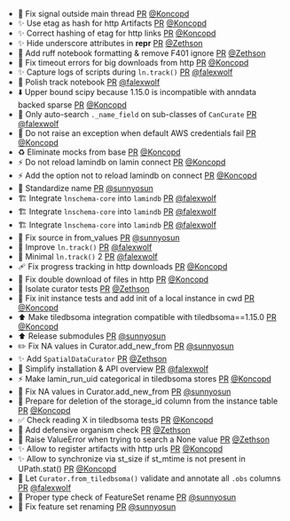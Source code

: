 - 🐛 Fix signal outside main thread [PR](https://github.com/laminlabs/lamindb/pull/2333) [@Koncopd](https://github.com/Koncopd)
- ✨ Use etag as hash for http Artifacts [PR](https://github.com/laminlabs/lamindb/pull/2330) [@Koncopd](https://github.com/Koncopd)
- ✨ Correct hashing of etag for http links [PR](https://github.com/laminlabs/lamindb-setup/pull/926) [@Koncopd](https://github.com/Koncopd)
- ✨ Hide underscore attributes in __repr__ [PR](https://github.com/laminlabs/lamindb/pull/2329) [@Zethson](https://github.com/Zethson)
- 🎨 Add ruff notebook formatting & remove F401 ignore [PR](https://github.com/laminlabs/lamindb/pull/2327) [@Zethson](https://github.com/Zethson)
- 🐛 Fix timeout errors for big downloads from http [PR](https://github.com/laminlabs/lamindb-setup/pull/925) [@Koncopd](https://github.com/Koncopd)
- ✨ Capture logs of scripts during `ln.track()` [PR](https://github.com/laminlabs/lamindb/pull/2325) [@falexwolf](https://github.com/falexwolf)
- 📝 Polish track notebook [PR](https://github.com/laminlabs/lamindb/pull/2322) [@falexwolf](https://github.com/falexwolf)
- ⬇️ Upper bound scipy because 1.15.0 is incompatible with anndata backed sparse [PR](https://github.com/laminlabs/lamindb/pull/2321) [@Koncopd](https://github.com/Koncopd)
- 🚸 Only auto-search `._name_field` on sub-classes of `CanCurate` [PR](https://github.com/laminlabs/lamindb/pull/2319) [@falexwolf](https://github.com/falexwolf)
- 🐛 Do not raise an exception when default AWS credentials fail [PR](https://github.com/laminlabs/lamindb-setup/pull/924) [@Koncopd](https://github.com/Koncopd)
- ♻️ Eliminate mocks from base [PR](https://github.com/laminlabs/lamindb/pull/2315) [@Koncopd](https://github.com/Koncopd)
- ⚡️ Do not reload lamindb on lamin connect [PR](https://github.com/laminlabs/lamin-cli/pull/101) [@Koncopd](https://github.com/Koncopd)
- ⚡️ Add the option not to reload lamindb on connect [PR](https://github.com/laminlabs/lamindb-setup/pull/923) [@Koncopd](https://github.com/Koncopd)
- 🎨 Standardize name [PR](https://github.com/laminlabs/lamindb/pull/2312) [@sunnyosun](https://github.com/sunnyosun)
- 🏗️ Integrate `lnschema-core` into `lamindb` [PR](https://github.com/laminlabs/lamindb/pull/2309) [@falexwolf](https://github.com/falexwolf)
- 🏗️ Integrate `lnschema-core` into `lamindb` [PR](https://github.com/laminlabs/lamindb-setup/pull/921) [@falexwolf](https://github.com/falexwolf)
- 🏗️ Integrate `lnschema-core` into `lamindb` [PR](https://github.com/laminlabs/lamin-cli/pull/100) [@falexwolf](https://github.com/falexwolf)
- 🐛 Fix source in from_values [PR](https://github.com/laminlabs/lamindb/pull/2310) [@sunnyosun](https://github.com/sunnyosun)
- 🚸 Improve `ln.track()` [PR](https://github.com/laminlabs/lamindb/pull/2308) [@falexwolf](https://github.com/falexwolf)
- 🚸 Minimal `ln.track()` 2 [PR](https://github.com/laminlabs/lamin-cli/pull/99) [@falexwolf](https://github.com/falexwolf)
- 🩹 Fix progress tracking in http downloads [PR](https://github.com/laminlabs/lamindb-setup/pull/920) [@Koncopd](https://github.com/Koncopd)
- 🐛 Fix double download of files in http [PR](https://github.com/laminlabs/lamindb-setup/pull/919) [@Koncopd](https://github.com/Koncopd)
- 👷 Isolate curator tests [PR](https://github.com/laminlabs/lamindb/pull/2304) [@Zethson](https://github.com/Zethson)
- 🐛 Fix init instance tests and add init of a local instance in cwd [PR](https://github.com/laminlabs/lamindb-setup/pull/917) [@Koncopd](https://github.com/Koncopd)
- ⬆️ Make tiledbsoma integration compatible with tiledbsoma==1.15.0 [PR](https://github.com/laminlabs/lamindb/pull/2307) [@Koncopd](https://github.com/Koncopd)
- ⬆️ Release submodules [PR](https://github.com/laminlabs/lamindb/pull/2306) [@sunnyosun](https://github.com/sunnyosun)
- ✏️ Fix NA values in Curator.add_new_from [PR](https://github.com/laminlabs/lamindb/pull/2305) [@sunnyosun](https://github.com/sunnyosun)
- ✨ Add `SpatialDataCurator` [PR](https://github.com/laminlabs/lamindb/pull/2290) [@Zethson](https://github.com/Zethson)
- 🚸 Simplify installation & API overview [PR](https://github.com/laminlabs/lamindb/pull/2302) [@falexwolf](https://github.com/falexwolf)
- ⚡️ Make lamin_run_uid categorical in tiledbsoma stores [PR](https://github.com/laminlabs/lamindb/pull/2300) [@Koncopd](https://github.com/Koncopd)
- 🎨 Fix NA values in Curator.add_new_from [PR](https://github.com/laminlabs/lamindb/pull/2299) [@sunnyosun](https://github.com/sunnyosun)
- 🐛 Prepare for deletion of the storage_id column from the instance table [PR](https://github.com/laminlabs/lamindb-setup/pull/915) [@Koncopd](https://github.com/Koncopd)
- ✅ Check reading X in tiledbsoma tests [PR](https://github.com/laminlabs/lamindb/pull/2298) [@Koncopd](https://github.com/Koncopd)
- 🎨 Add defensive organism check [PR](https://github.com/laminlabs/lamindb/pull/2297) [@Zethson](https://github.com/Zethson)
- 🎨 Raise ValueError when trying to search a None value [PR](https://github.com/laminlabs/lamindb/pull/2294) [@Zethson](https://github.com/Zethson)
- ✨ Allow to register artifacts with http urls [PR](https://github.com/laminlabs/lamindb/pull/2291) [@Koncopd](https://github.com/Koncopd)
- ✨ Allow to synchronize via st_size if st_mtime is not present in UPath.stat() [PR](https://github.com/laminlabs/lamindb-setup/pull/913) [@Koncopd](https://github.com/Koncopd)
- 🐛 Let `Curator.from_tiledbsoma()` validate and annotate all `.obs` columns [PR](https://github.com/laminlabs/lamindb/pull/2287) [@falexwolf](https://github.com/falexwolf)
- 🎨 Proper type check of FeatureSet rename [PR](https://github.com/laminlabs/lamindb/pull/2289) [@sunnyosun](https://github.com/sunnyosun)
- 🐛 Fix feature set renaming [PR](https://github.com/laminlabs/lamindb/pull/2288) [@sunnyosun](https://github.com/sunnyosun)
